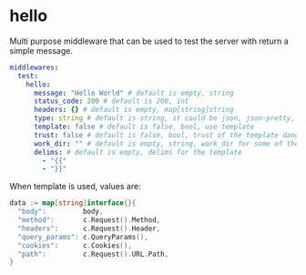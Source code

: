 # hello

Multi purpose middleware that can be used to test the server with return a simple message.

```yaml
middlewares:
  test:
    hello:
      message: "Hello World" # default is empty, string
      status_code: 200 # default is 200, int
      headers: {} # default is empty, map[string]string
      type: string # default is string, it could be json, json-pretty, html, string
      template: false # default is false, bool, use template
      trust: false # default is false, bool, trust of the template dangerous functions
      work_dir: "" # default is empty, string, work_dir for some of the template functions
      delims: # default is empty, delims for the template
        - "{{"
        - "}}"
```

When template is used, values are:

```go
data := map[string]interface{}{
  "body":         body,
  "method":       c.Request().Method,
  "headers":      c.Request().Header,
  "query_params": c.QueryParams(),
  "cookies":      c.Cookies(),
  "path":         c.Request().URL.Path,
}
```
